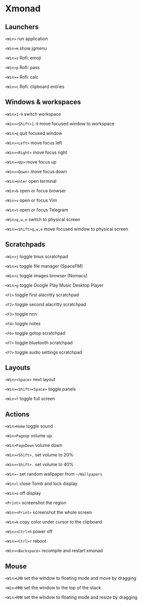 # Xmonad

## Launchers

`<Win>` run application

`<Win>m` show jgmenu

`<Win>z` Rofi: emoji

`<Win>p` Rofi: pass

`<Win>=` Rofi: calc

`<Win>c` Rofi: clipboard entries

## Windows & workspaces

`<Win>1-9` switch workspace

`<Win><Shift>1-9` move focused window to workspace

`<Win>q` quit focused window

`<Win><Left>` move focus left

`<Win><Right>` move focus right

`<Win><Up>` move focus up

`<Win><Down>` move focus down

`<Win>enter` open terminal

`<Win>b` open or focus browser

`<Win>v` open or focus Vim

`<Win>t` open or focus Telegram

`<Win>q,w,e` switch to physical screen

`<Win><Shift>q,w,e` move focused window to physical screen

## Scratchpads

`<Win>j` toggle tmux scratchpad

`<Win>s` toggle file manager (SpaceFM)

`<Win>i` toggle images browser (Nomacs)

`<Win>g` toggle Google Play Music Desktop Player

`<F1>` toggle first alacritty scratchpad

`<F2>` toggle second alacritty scratchpad

`<F3>` toggle nnn

`<F4>` toggle notes

`<F6>` toggle gotop scratchpad

`<F7>` toggle bluetooth scratchpad

`<F7>` toggle audio settings scratchpad

## Layouts

`<Win><Space>` next layout

`<Win><Shift><Space>` toggle panels

`<Win>f` toggle full screen

## Actions

`<Win>Home` toggle sound

`<Win>PageUp` volume up

`<Win>PageDown` volume down

`<Win><Shift>,` set volume to 20%

`<Win><Shift>.` set volume to 40%

`<Win>~` set random wallpaper from `~/Wallpapers`

`<Win>l` close Tomb and lock display

`<Win>o` off display

`<Print>` screenshot the region

`<Win><Print>` screenshot the whole screen

`<Win>k` copy color under cursor to the clipboard

`<Win><Ctrl>h` power off

`<Win><Ctrl>r` reboot

`<Win><Backspace>` recompile and restart xmonad

## Mouse

`<Win>LMB` set the window to floating mode and move by dragging

`<Win>MMB` set the window to the top of the stack

`<Win>RMB` set the window to floating mode and resize by dragging
